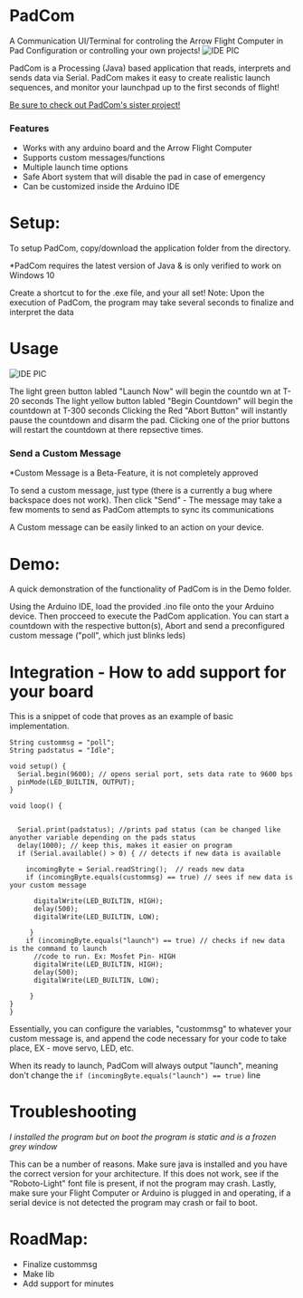 # PadCom
A Communication UI/Terminal for controling the Arrow Flight Computer in Pad Configuration or controlling your own projects!
![IDE PIC](https://i.imgur.com/Cn5pzh5.png)


PadCom is a Processing (Java) based application that reads, interprets and sends data via Serial. 
PadCom makes it easy to create realistic launch sequences, and monitor your launchpad up to the first seconds of flight!


[Be sure to check out PadCom's sister project!](https://github.com/RockoonTechnologies/BoardCom)
### Features
 - Works with any arduino board and the Arrow Flight Computer
 - Supports custom messages/functions
 - Multiple launch time options
 - Safe Abort system that will disable the pad in case of emergency
 - Can be customized inside the Arduino IDE


# Setup:
To setup PadCom, copy/download the application folder from the directory.

*PadCom requires the latest version of Java & is only verified to work on Windows 10 

Create a shortcut to for the .exe file, and your all set!
Note: Upon the execution of PadCom, the program may take several seconds to finalize and interpret the data

# Usage
![IDE PIC](https://i.imgur.com/Cn5pzh5.png)

The light green button labled "Launch Now" will begin the countdo
wn at T-20 seconds
The light yellow button labled "Begin Countdown" will begin the countdown at T-300 seconds
Clicking the Red "Abort Button" will instantly pause the countdown and disarm the pad. Clicking one of the prior buttons will restart the countdown at there repsective times.

### Send a Custom Message
 *Custom Message is a Beta-Feature, it is not completely approved 
 
 To send a custom message, just type (there is a currently a bug where backspace does not work).
 Then click "Send" - The message may take a few moments to send as PadCom attempts to sync its communications
 
 A Custom message can be easily linked to an action on your device.

# Demo:

A quick demonstration of the functionality of PadCom is in the Demo folder.

Using the Arduino IDE, load the provided .ino file onto the your Arduino device. Then procceed to execute the PadCom application.
You can start a countdown with the respective button(s), Abort and send a preconfigured custom message ("poll", which just blinks leds)



# Integration - How to add support for your board

This is a snippet of code that proves as an example of basic implementation.

```String incomingByte = ""; // for incoming serial data
String custommsg = "poll";
String padstatus = "Idle";

void setup() {
  Serial.begin(9600); // opens serial port, sets data rate to 9600 bps
  pinMode(LED_BUILTIN, OUTPUT);
}

void loop() {
 
  
  Serial.print(padstatus); //prints pad status (can be changed like anyother variable depending on the pads status
  delay(1000); // keep this, makes it easier on program
  if (Serial.available() > 0) { // detects if new data is available
    
    incomingByte = Serial.readString();  // reads new data
    if (incomingByte.equals(custommsg) == true) // sees if new data is your custom message
     
      digitalWrite(LED_BUILTIN, HIGH);
      delay(500);
      digitalWrite(LED_BUILTIN, LOW);
     
     }
    if (incomingByte.equals("launch") == true) // checks if new data is the command to launch
      //code to run. Ex: Mosfet Pin- HIGH
      digitalWrite(LED_BUILTIN, HIGH);
      delay(500);
      digitalWrite(LED_BUILTIN, LOW);
      
     }
}
}
```

Essentially, you can configure the variables, "custommsg" to whatever your custom message is, and append the code necessary for your code to take place, EX - move servo, LED, etc.

When its ready to launch, PadCom will always output "launch", meaning don't change the ```if (incomingByte.equals("launch") == true)``` line

# Troubleshooting

*I installed the program but on boot the program is static and is a frozen grey window*


   This can be a number of reasons. Make sure java is installed and you have the correct version for your architecture.
   If this does not work, see if the "Roboto-Light" font file is present, if not the program may crash.
   Lastly, make sure your Flight Computer or Arduino is plugged in and operating, if a serial device is not detected the program may crash or fail to boot.

# RoadMap:

- Finalize custommsg
- Make lib
- Add support for minutes
